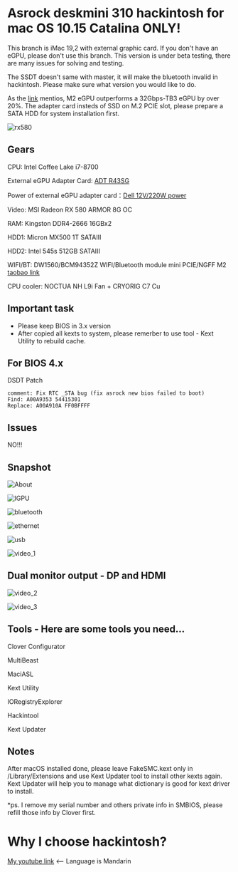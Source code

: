 # Asrock deskmini 310 hackintosh for mac OS 10.15 Catalina ONLY!

This branch is iMac 19,2 with external graphic card. If you don't have an eGPU, please don't use this branch. This version is under beta testing, there are many issues for solving and testing.

The SSDT doesn't same with master, it will make the bluetooth invalid in hackintosh. Please make sure what version you would like to do.

As the [link](https://egpu.io/external-gpu-buyers-guide-2019/#m2-interface) mentios, M2 eGPU outperforms a 32Gbps-TB3 eGPU by over 20%. The adapter card insteds of SSD on M.2 PCIE slot, please prepare a SATA HDD for system installation first.

![rx580](https://github.com/liminghuang/asrock_deskmini310_hackintosh/raw/iMac_with_RX580/snapshot/rx580.jpg)

## Gears
CPU: Intel Coffee Lake i7-8700

External eGPU Adapter Card: [ADT R43SG](https://item.taobao.com/item.htm?spm=a1z09.2.0.0.5e242e8dEZJSvC&id=560189396157&_u=lbsepu1bcd3)

Power of external eGPU adapter card：[Dell 12V/220W power](https://item.taobao.com/item.htm?spm=a1z09.2.0.0.5e242e8dEZJSvC&id=583671576782&_u=lbsepu1f5bc)

Video: MSI Radeon RX 580 ARMOR 8G OC

RAM: Kingston DDR4-2666 16GBx2

HDD1: Micron MX500 1T SATAIII

HDD2: Intel 545s 512GB SATAIII

WIFI/BT: DW1560/BCM94352Z WIFI/Bluetooth module mini PCIE/NGFF M2 [taobao link](https://item.taobao.com/item.htm?spm=a1z09.2.0.0.74d62e8d2XfNbV&id=524391843184&_u=lbsepu1ca39)

CPU cooler: NOCTUA NH L9i Fan + CRYORIG C7 Cu

## Important task
- Please keep BIOS in 3.x version
- After copied all kexts to system, please remerber to use tool - Kext Utility to rebuild cache.

## For BIOS 4.x
DSDT Patch

```code
comment: Fix RTC _STA bug (fix asrock new bios failed to boot)
Find: A00A9353 54415301
Replace: A00A910A FF0BFFFF
```

## Issues
NO!!!

## Snapshot
![About](https://github.com/liminghuang/asrock_deskmini310_hackintosh/raw/master/snapshot/about.png)

![IGPU](https://github.com/liminghuang/asrock_deskmini310_hackintosh/raw/master/snapshot/IGPU.png)

![bluetooth](https://github.com/liminghuang/asrock_deskmini310_hackintosh/raw/master/snapshot/bluetooth.png)

![ethernet](https://github.com/liminghuang/asrock_deskmini310_hackintosh/raw/master/snapshot/ethernet.png)

![usb](https://github.com/liminghuang/asrock_deskmini310_hackintosh/raw/master/snapshot/usb.png)

![video_1](https://github.com/liminghuang/asrock_deskmini310_hackintosh/raw/master/snapshot/video_1.png)

## Dual monitor output - DP and HDMI
![video_2](https://github.com/liminghuang/asrock_deskmini310_hackintosh/raw/master/snapshot/dual_monitor1.png)

![video_3](https://github.com/liminghuang/asrock_deskmini310_hackintosh/raw/master/snapshot/dual_monitor2.png)


## Tools - Here are some tools you need...

Clover Configurator

MultiBeast

MaciASL

Kext Utility

IORegistryExplorer

Hackintool

Kext Updater

## Notes
After macOS installed done, please leave FakeSMC.kext only in /Library/Extensions and use Kext Updater tool to install other kexts again. Kext Updater will help you to manage what dictionary is good for kext driver to install.

*ps. I remove my serial number and others private info in SMBIOS, please refill those info by Clover first.

# Why I choose hackintosh? 
[My youtube link](https://youtu.be/d5WUizoIxy0) <-- Language is Mandarin
